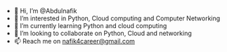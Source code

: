 - 👋 Hi, I’m @Abdulnafik
- 👀 I’m interested in Python, Cloud computing and Computer Networking 
- 🌱 I’m currently learning Python and cloud computing
- 💞️ I’m looking to collaborate on Python, Cloud and networking
- 📫 Reach me on nafik4career@gmail.com

<!---
Abdulnafik/Abdulnafik is a ✨ special ✨ repository because its `README.md` (this file) appears on your GitHub profile.
You can click the Preview link to take a look at your changes.
--->
